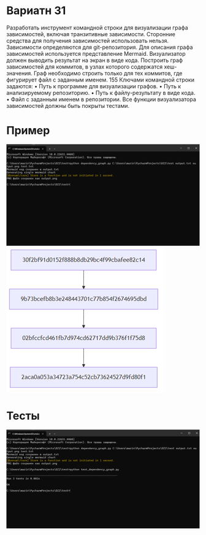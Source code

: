 # **Вариатн 31**
Разработать инструмент командной строки для визуализации графа
зависимостей, включая транзитивные зависимости. Сторонние средства для
получения зависимостей использовать нельзя.
Зависимости определяются для git-репозитория. Для описания графа
зависимостей используется представление Mermaid. Визуализатор должен
выводить результат на экран в виде кода.
Построить граф зависимостей для коммитов, в узлах которого содержатся
хеш-значения. Граф необходимо строить только для тех коммитов, где фигурирует
файл с заданным именем.
155
Ключами командной строки задаются:
• Путь к программе для визуализации графов.
• Путь к анализируемому репозиторию.
• Путь к файлу-результату в виде кода.
• Файл с заданным именем в репозитории.
Все функции визуализатора зависимостей должны быть покрыты тестами.

# **Пример**
![1](https://github.com/27Marina27/Konf_ypr/blob/main/конф.управление/photo_2024-11-24_13-53-39.jpg)
![2](https://github.com/27Marina27/Konf_ypr/blob/main/конф.управление/output.png)
# **Тесты**
![3](https://github.com/27Marina27/Konf_ypr/blob/main/конф.управление/photo_2024-11-24_13-58-10.jpg)
